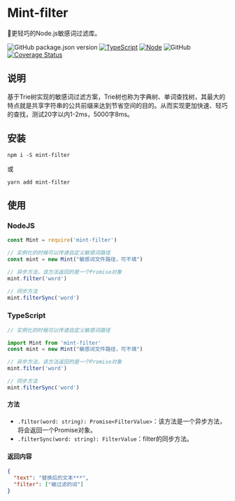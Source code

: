 # Mint-filter
🚀更轻巧的Node.js敏感词过滤库。

![GitHub package.json version](https://img.shields.io/github/package-json/v/ZhelinCheng/mint-filter.svg)
[![TypeScript](https://img.shields.io/badge/TypeScript-%3E%3D3.0-green.svg)](https://www.typescriptlang.org/)
[![Node](https://img.shields.io/badge/Node.js-%3E%3D7.6.0-green.svg)](https://nodejs.org/en/)
![GitHub](https://img.shields.io/github/license/ZhelinCheng/mint-filter.svg)
[![Coverage Status](https://coveralls.io/repos/github/ZhelinCheng/mint-filter/badge.svg?branch=master)](https://coveralls.io/github/ZhelinCheng/mint-filter?branch=master)

## 说明
基于Trie树实现的敏感词过滤方案，Trie树也称为字典树、单词查找树，其最大的特点就是共享字符串的公共前缀来达到节省空间的目的。从而实现更加快速、轻巧的查找，测试20字以内1-2ms，5000字8ms。

## 安装
```
npm i -S mint-filter
```
或
```
yarn add mint-filter
```

## 使用

### NodeJS
```javascript
const Mint = require('mint-filter')

// 实例化的时候可以传递自定义敏感词路径
const mint = new Mint("敏感词文件路径，可不填")

// 异步方法，该方法返回的是一个Promise对象
mint.filter('word')

// 同步方法
mint.filterSync('word')
```

### TypeScript
```typescript
// 实例化的时候可以传递自定义敏感词路径

import Mint from 'mint-filter'
const mint = new Mint("敏感词文件路径，可不填")

// 异步方法，该方法返回的是一个Promise对象
mint.filter('word')

// 同步方法
mint.filterSync('word')
```

#### 方法

- `.filter(word: string): Promise<FilterValue>`：该方法是一个异步方法，将会返回一个Promise对象。
- `.filterSync(word: string): FilterValue`：filter的同步方法。

#### 返回内容
```json
{
  "text": "替换后的文本***",
  "filter": ["被过滤的词"]
}
```